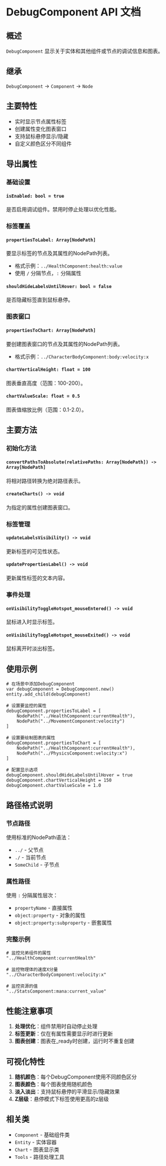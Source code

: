# DebugComponent API 文档

## 概述
`DebugComponent` 显示关于实体和其他组件或节点的调试信息和图表。

## 继承
`DebugComponent` → `Component` → `Node`

## 主要特性
- 实时显示节点属性标签
- 创建属性变化图表窗口
- 支持鼠标悬停显示/隐藏
- 自定义颜色区分不同组件

## 导出属性

### 基础设置

#### `isEnabled: bool = true`
是否启用调试组件。禁用时停止处理以优化性能。

### 标签覆盖

#### `propertiesToLabel: Array[NodePath]`
要显示标签的节点及其属性的NodePath列表。
- 格式示例：`../HealthComponent:health:value`
- 使用 `/` 分隔节点，`:` 分隔属性

#### `shouldHideLabelsUntilHover: bool = false`
是否隐藏标签直到鼠标悬停。

### 图表窗口

#### `propertiesToChart: Array[NodePath]`
要创建图表窗口的节点及其属性的NodePath列表。
- 格式示例：`../CharacterBodyComponent:body:velocity:x`

#### `chartVerticalHeight: float = 100`
图表垂直高度（范围：100-200）。

#### `chartValueScale: float = 0.5`
图表值缩放比例（范围：0.1-2.0）。

## 主要方法

### 初始化方法

#### `convertPathsToAbsolute(relativePaths: Array[NodePath]) -> Array[NodePath]`
将相对路径转换为绝对路径表示。

#### `createCharts() -> void`
为指定的属性创建图表窗口。

### 标签管理

#### `updateLabelsVisibility() -> void`
更新标签的可见性状态。

#### `updatePropertiesLabel() -> void`
更新属性标签的文本内容。

### 事件处理

#### `onVisibilityToggleHotspot_mouseEntered() -> void`
鼠标进入时显示标签。

#### `onVisibilityToggleHotspot_mouseExited() -> void`
鼠标离开时淡出标签。

## 使用示例

```gdscript
# 在场景中添加DebugComponent
var debugComponent = DebugComponent.new()
entity.add_child(debugComponent)

# 设置要监控的属性
debugComponent.propertiesToLabel = [
    NodePath("../HealthComponent:currentHealth"),
    NodePath("../MovementComponent:velocity")
]

# 设置要绘制图表的属性
debugComponent.propertiesToChart = [
    NodePath("../HealthComponent:currentHealth"),
    NodePath("../PhysicsComponent:velocity:x")
]

# 配置显示选项
debugComponent.shouldHideLabelsUntilHover = true
debugComponent.chartVerticalHeight = 150
debugComponent.chartValueScale = 1.0
```

## 路径格式说明

### 节点路径
使用标准的NodePath语法：
- `../` - 父节点
- `./` - 当前节点
- `SomeChild` - 子节点

### 属性路径
使用 `:` 分隔属性层次：
- `propertyName` - 直接属性
- `object:property` - 对象的属性
- `object:property:subproperty` - 嵌套属性

### 完整示例
```gdscript
# 监控兄弟组件的属性
"../HealthComponent:currentHealth"

# 监控物理体的速度X分量
"../CharacterBodyComponent:velocity:x"

# 监控资源的值
"../StatsComponent:mana:current_value"
```

## 性能注意事项

1. **处理优化**：组件禁用时自动停止处理
2. **标签更新**：仅在有属性需要显示时进行更新
3. **图表创建**：图表在_ready时创建，运行时不重复创建

## 可视化特性

1. **随机颜色**：每个DebugComponent使用不同颜色区分
2. **图表颜色**：每个图表使用随机颜色
3. **淡入淡出**：支持鼠标悬停的平滑显示/隐藏效果
4. **Z层级**：悬停模式下标签使用更高的z层级

## 相关类
- `Component` - 基础组件类
- `Entity` - 实体容器
- `Chart` - 图表显示类
- `Tools` - 路径处理工具 